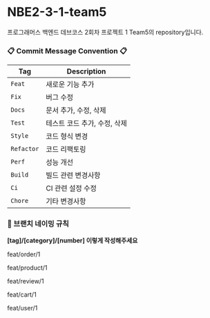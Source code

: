 # NBE2-3-1-team5
프로그래머스 백엔드 데브코스 2회차 프로젝트 1 Team5의 repository입니다.

### 📋 Commit Message Convention 📋

| Tag | Description |
| --- | --- |
| `Feat` | 새로운 기능 추가 |
| `Fix` | 버그 수정 |
| `Docs` | 문서 추가, 수정, 삭제 |
| `Test` | 테스트 코드 추가, 수정, 삭제 |
| `Style` | 코드 형식 변경 |
| `Refactor` | 코드 리팩토링 |
| `Perf` | 성능 개선 |
| `Build` | 빌드 관련 변경사항 |
| `Ci` | CI 관련 설정 수정 |
| `Chore` | 기타 변경사항 |



### 🌳 브랜치 네이밍 규칙

**[tag]/[category]/[number] 이렇게 작성해주세요**

feat/order/1

feat/product/1

feat/review/1

feat/cart/1

feat/user/1
